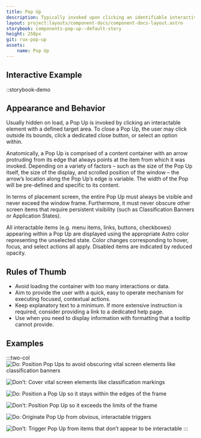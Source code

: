 ```yaml
---
title: Pop Up
description: Typically invoked upon clicking an identifiable interactive element, a Pop Up contains a curated set of common actions, display controls, rich data, or imagery associated with the interactive element.
layout: project:layouts/component-docs/component-docs-layout.astro
storybook: components-pop-up--default-story
height: 250px
git: rux-pop-up
assets:
    name: Pop Up
---
```


## Interactive Example

::storybook-demo

<!-- Typically invoked upon clicking an identifiable interactive element, a Pop Up contains a curated set of common actions, display controls, rich data, or imagery associated with the interactive element. -->


## Appearance and Behavior

Usually hidden on load, a Pop Up is invoked by clicking an interactable element with a defined target area. To close a Pop Up, the user may click outside its bounds, click a dedicated close button, or select an option within.

Anatomically, a Pop Up is comprised of a content container with an arrow protruding from its edge that always points at the item from which it was invoked. Depending on a variety of factors – such as the size of the Pop Up itself, the size of the display, and scrolled position of the window – the arrow’s location along the Pop Up’s edge is variable. The width of the Pop will be pre-defined and specific to its content.

In terms of placement screen, the entire Pop Up must always be visible and never exceed the window frame. Furthermore, it must never obscure other screen items that require persistent visibility (such as Classification Banners or Application States).

All interactable items (e.g. menu items, links, buttons, checkboxes) appearing within a Pop Up are displayed using the appropriate Astro color representing the unselected state. Color changes corresponding to hover, focus, and select actions all apply. Disabled items are indicated by reduced opacity.

## Rules of Thumb

- Avoid loading the container with too many interactions or data.
- Aim to provide the user with a quick, easy to operate mechanism for executing focused, contextual actions.
- Keep explanatory text to a minimum. If more extensive instruction is required, consider providing a link to a dedicated help page.
- Use when you need to display information with formatting that a tooltip cannot provide.

## Examples

:::two-col
![Do: Position Pop Ups to avoid obscuring vital screen elements like classification banners](/img/components/popup-do-1.png "Do: Position Pop Ups to avoid obscuring vital screen elements like classification banners")

![Don’t: Cover vital screen elements like classification markings](/img/components/popup-dont-1.png "Don't: Cover vital screen elements like classification markings")

![Do: Position a Pop Up so it stays within the edges of the frame](/img/components/popup-do-2.png "Do: Position a Pop Up so it stays within the edges of the frame")

![Don’t: Position Pop Up so it exceeds the limits of the frame](/img/components/popup-dont-2.png "Don’t: Position Pop Up so it exceeds the limits of the frame")

![Do: Originate Pop Up from obvious, interactable triggers](/img/components/popup-do-3.png "Do: Originate Pop Up from obvious, interactable triggers")

![Don’t: Trigger Pop Up from items that don’t appear to be interactable](/img/components/popup-dont-3.png "Don’t: Trigger Pop Up from items that don’t appear to be interactable")
:::
